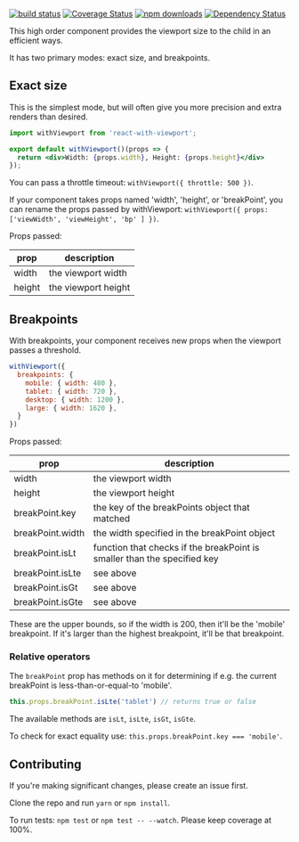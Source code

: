 [![build status](https://img.shields.io/travis/brigand/react-with-viewport/master.svg?style=flat-square)](https://travis-ci.org/brigand/react-with-viewport)
[![Coverage Status](https://coveralls.io/repos/github/brigand/react-with-viewport/badge.svg?branch=master)](https://coveralls.io/github/brigand/react-with-viewport?branch=master)
[![npm downloads](https://img.shields.io/npm/dm/react-with-viewport.svg?style=flat-square)](https://www.npmjs.com/package/react-with-viewport)
[![Dependency Status](https://img.shields.io/david/brigand/react-with-viewport.svg?style=flat-square)](https://david-dm.org/brigand/react-with-viewport)


This high order component provides the viewport size to the child in an efficient ways.

It has two primary modes: exact size, and breakpoints.

## Exact size

This is the simplest mode, but will often give you more precision and extra renders than desired.

```jsx
import withViewport from 'react-with-viewport';

export default withViewport()(props => {
  return <div>Width: {props.width}, Height: {props.height}</div>
});
```

You can pass a throttle timeout: `withViewport({ throttle: 500 })`.

If your component takes props named 'width', 'height', or 'breakPoint', you can rename the props passed by withViewport: `withViewport({ props: ['viewWidth', 'viewHeight', 'bp' ] })`.

Props passed:

| prop   | description         |
|--------|---------------------|
| width  | the viewport width  |
| height | the viewport height |

## Breakpoints

With breakpoints, your component receives new props when the viewport passes a threshold.

```jsx
withViewport({
  breakpoints: {
    mobile: { width: 480 },
    tablet: { width: 720 },
    desktop: { width: 1200 },
    large: { width: 1620 },
  }
})
```

Props passed:

| prop             | description                                                              |
|------------------|--------------------------------------------------------------------------|
| width            | the viewport width                                                       |
| height           | the viewport height                                                      |
| breakPoint.key   | the key of the breakPoints object that matched                           |
| breakPoint.width | the width specified in the breakPoint object                             |
| breakPoint.isLt  | function that checks if the breakPoint is smaller than the specified key |
| breakPoint.isLte | see above                                                                |
| breakPoint.isGt  | see above                                                                |
| breakPoint.isGte | see above                                                                |

These are the upper bounds, so if the width is 200, then it'll be the 'mobile' breakpoint. If it's larger than the highest breakpoint, it'll be that breakpoint.

### Relative operators

The `breakPoint` prop has methods on it for determining if e.g. the current breakPoint is less-than-or-equal-to 'mobile'.

```js
this.props.breakPoint.isLte('tablet') // returns true or false
```

The available methods are `isLt`, `isLte`, `isGt`, `isGte`.

To check for exact equality use: `this.props.breakPoint.key === 'mobile'`.

## Contributing

If you're making significant changes, please create an issue first.

Clone the repo and run `yarn` or `npm install`.

To run tests: `npm test` or `npm test -- --watch`. Please keep coverage at 100%.

